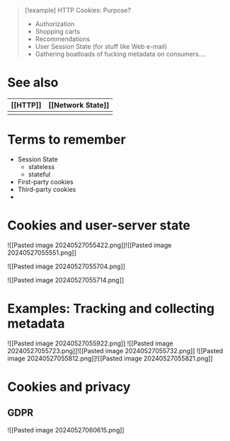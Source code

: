 
> [!example] HTTP Cookies: Purpose?
> - Authorization
> - Shopping carts
> - Recommendations
> - User Session State (for stuff like Web e-mail)
> - Gathering boatloads of fucking metadata on consumers....





# See also


| [[HTTP]] | [[Network State]] |
| -------- | ----------------- |
|          |                   |

# Terms to remember
- Session State
	- stateless
	- stateful
- First-party cookies
- Third-party cookies
- 
# Cookies and user-server state

![[Pasted image 20240527055422.png]]![[Pasted image 20240527055551.png]]

![[Pasted image 20240527055704.png]]

![[Pasted image 20240527055714.png]]

# Examples: Tracking and collecting metadata
![[Pasted image 20240527055922.png]]
![[Pasted image 20240527055723.png]]![[Pasted image 20240527055732.png]]
![[Pasted image 20240527055812.png]]![[Pasted image 20240527055821.png]]

# Cookies and privacy
## GDPR
![[Pasted image 20240527060615.png]]
